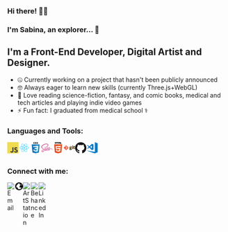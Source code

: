 ### Hi there! 🖖🏼
### I'm Sabina, an explorer... 🚀

## I'm a Front-End Developer, Digital Artist and Designer.

- 🤐 Currently working on a project that hasn't been publicly announced
- 🤓 Always eager to learn new skills (currently Three.js+WebGL)
- 💜 Love reading science-fiction, fantasy, and comic books, medical and tech articles and playing indie video games
- ⚡ Fun fact: I graduated from medical school ⚕️



### Languages and Tools:

<img align="left" alt="JavaScript" width="26px" src="https://raw.githubusercontent.com/github/explore/80688e429a7d4ef2fca1e82350fe8e3517d3494d/topics/javascript/javascript.png" />
<img align="left" alt="React" width="26px" src="https://raw.githubusercontent.com/github/explore/80688e429a7d4ef2fca1e82350fe8e3517d3494d/topics/react/react.png" />
<img align="left" alt="CSS3" width="26px" src="https://raw.githubusercontent.com/github/explore/80688e429a7d4ef2fca1e82350fe8e3517d3494d/topics/css/css.png" />
<img align="left" alt="Sass" width="26px" src="https://raw.githubusercontent.com/github/explore/80688e429a7d4ef2fca1e82350fe8e3517d3494d/topics/sass/sass.png" />
<img align="left" alt="HTML5" width="26px" src="https://raw.githubusercontent.com/github/explore/80688e429a7d4ef2fca1e82350fe8e3517d3494d/topics/html/html.png" />
<img align="left" alt="Git" width="26px" src="https://raw.githubusercontent.com/github/explore/80688e429a7d4ef2fca1e82350fe8e3517d3494d/topics/git/git.png" />
<img align="left" alt="GitHub" width="26px" src="https://raw.githubusercontent.com/github/explore/78df643247d429f6cc873026c0622819ad797942/topics/github/github.png" />
<img align="left" alt="Visual Studio Code" width="26px" src="https://raw.githubusercontent.com/github/explore/80688e429a7d4ef2fca1e82350fe8e3517d3494d/topics/visual-studio-code/visual-studio-code.png" />
<br />
<br />

### Connect with me:

[<img align="left" alt="Email" width="18px" src="https://cdn.jsdelivr.net/npm/simple-icons@v3/icons/gmail.svg" />][email]
[<img align="left" alt="Website" width="18px" src="https://raw.githubusercontent.com/iconic/open-iconic/master/svg/globe.svg" />][website]
[<img align="left" alt="ArtStation" width="18px" src="https://cdn.jsdelivr.net/npm/simple-icons@v3/icons/artstation.svg" />][artstation]
[<img align="left" alt="Behance" width="18px" src="https://cdn.jsdelivr.net/npm/simple-icons@v3/icons/behance.svg" />][behance]
[<img align="left" alt="LinkedIn" width="18px" src="https://cdn.jsdelivr.net/npm/simple-icons@v3/icons/linkedin.svg" />][linkedin]

[email]: mailto:sabina.abbasova2909@gmail.com
[website]: https://sabinaabbasova-new.netlify.app
[artstation]: https://www.artstation.com/sabinaabbasova
[behance]: https://www.behance.net/sabinaabbasova
[linkedin]: https://www.linkedin.com/in/sabinaabbasova

